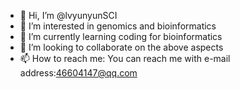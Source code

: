 - 👋 Hi, I’m @lvyunyunSCI
- 👀 I’m interested in genomics and bioinformatics
- 🌱 I’m currently learning coding for bioinformatics
- 💞️ I’m looking to collaborate on the above aspects
- 📫 How to reach me: You can reach me with e-mail address:46604147@qq.com

<!---
lvyunyunSCI/lvyunyunSCI is a ✨ special ✨ repository because its `README.md` (this file) appears on your GitHub profile.
You can click the Preview link to take a look at your changes.
--->
